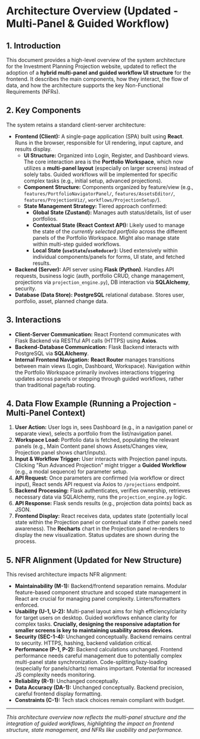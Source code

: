 # Architecture Overview (Updated - Multi-Panel & Guided Workflow)

## 1. Introduction

This document provides a high-level overview of the system architecture for the Investment Planning Projection website, updated to reflect the adoption of a **hybrid multi-panel and guided workflow UI structure** for the frontend. It describes the main components, how they interact, the flow of data, and how the architecture supports the key Non-Functional Requirements (NFRs).

## 2. Key Components

The system retains a standard client-server architecture:

* **Frontend (Client):** A single-page application (SPA) built using **React**. Runs in the browser, responsible for UI rendering, input capture, and results display.
    * **UI Structure:** Organized into Login, Register, and Dashboard views. The core interaction area is the **Portfolio Workspace**, which now utilizes a **multi-panel layout** (especially on larger screens) instead of solely tabs. Guided workflows will be implemented for specific complex tasks (e.g., initial setup, advanced projections).
    * **Component Structure:** Components organized by feature/view (e.g., `features/PortfolioNavigatorPanel/`, `features/AssetsEditor/`, `features/ProjectionViz/`, `workflows/ProjectionSetup/`).
    * **State Management Strategy:** Tiered approach confirmed:
        * **Global State (Zustand):** Manages auth status/details, list of user portfolios.
        * **Contextual State (React Context API):** Likely used to manage the state of the *currently selected portfolio* across the different panels of the Portfolio Workspace. Might also manage state within multi-step guided workflows.
        * **Local State (`useState`/`useReducer`):** Used extensively within individual components/panels for forms, UI state, and fetched results.
* **Backend (Server):** API server using **Flask (Python)**. Handles API requests, business logic (auth, portfolio CRUD, change management, projections via `projection_engine.py`), DB interaction via **SQLAlchemy**, security.
* **Database (Data Store):** **PostgreSQL** relational database. Stores user, portfolio, asset, planned change data.

## 3. Interactions

* **Client-Server Communication:** React Frontend communicates with Flask Backend via RESTful API calls (HTTPS) using **Axios**.
* **Backend-Database Communication:** Flask Backend interacts with PostgreSQL via **SQLAlchemy**.
* **Internal Frontend Navigation:** **React Router** manages transitions between main views (Login, Dashboard, Workspace). Navigation *within* the Portfolio Workspace primarily involves interactions triggering updates across panels or stepping through guided workflows, rather than traditional page/tab routing.

## 4. Data Flow Example (Running a Projection - Multi-Panel Context)

1.  **User Action:** User logs in, sees Dashboard (e.g., in a navigation panel or separate view), selects a portfolio from the list/navigation panel.
2.  **Workspace Load:** Portfolio data is fetched, populating the relevant panels (e.g., Main Content panel shows Assets/Changes view, Projection panel shows chart/inputs).
3.  **Input & Workflow Trigger:** User interacts with Projection panel inputs. Clicking "Run Advanced Projection" might trigger a **Guided Workflow** (e.g., a modal sequence) for parameter setup.
4.  **API Request:** Once parameters are confirmed (via workflow or direct input), React sends API request via Axios to `/projections` endpoint.
5.  **Backend Processing:** Flask authenticates, verifies ownership, retrieves necessary data via SQLAlchemy, runs the `projection_engine.py` logic.
6.  **API Response:** Flask sends results (e.g., projection data points) back as JSON.
7.  **Frontend Display:** React receives data, updates state (potentially local state within the Projection panel or contextual state if other panels need awareness). The **Recharts** chart in the Projection panel re-renders to display the new visualization. Status updates are shown during the process.

## 5. NFR Alignment (Updated for New Structure)

This revised architecture impacts NFR alignment:

* **Maintainability (M-1):** Backend/frontend separation remains. Modular feature-based component structure and scoped state management in React are crucial for managing panel complexity. Linters/formatters enforced.
* **Usability (U-1, U-2):** Multi-panel layout aims for high efficiency/clarity for target users on desktop. Guided workflows enhance clarity for complex tasks. **Crucially, designing the responsive adaptation for smaller screens is key to maintaining usability across devices.**
* **Security (SEC-1-4):** Unchanged conceptually. Backend remains central to security. HTTPS, hashing, backend validation critical.
* **Performance (P-1, P-2):** Backend calculations unchanged. Frontend performance needs careful management due to potentially complex multi-panel state synchronization. Code-splitting/lazy-loading (especially for panels/charts) remains important. Potential for increased JS complexity needs monitoring.
* **Reliability (R-1):** Unchanged conceptually.
* **Data Accuracy (DA-1):** Unchanged conceptually. Backend precision, careful frontend display formatting.
* **Constraints (C-1):** Tech stack choices remain compliant with budget.

---
*This architecture overview now reflects the multi-panel structure and the integration of guided workflows, highlighting the impact on frontend structure, state management, and NFRs like usability and performance.*